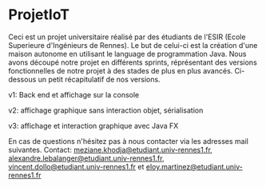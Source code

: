 # ProjetIoT

Ceci est un projet universitaire réalisé par des étudiants de l'ESIR (Ecole Superieure d'Ingénieurs de Rennes). 
Le but de celui-ci est la création d'une maison autonome en utilisant le language de programmation Java.
Nous avons découpé notre projet en différents sprints, réprésentant des versions fonctionnelles de notre projet à des stades de plus en plus avancés. Ci-dessous un petit récapitulatif de nos versions.

v1: Back end et affichage sur la console

v2: affichage graphique sans interaction objet, sérialisation

v3: affichage et interaction graphique avec Java FX

En cas de questions n'hésitez pas à nous contacter via les adresses mail suivantes.
Contact: meziane.khodja@etudiant.univ-rennes1.fr, alexandre.lebalanger@etudiant.univ-rennes1.fr, vincent.dollo@etudiant.univ-rennes1.fr et eloy.martinez@etudiant.univ-rennes1.fr
